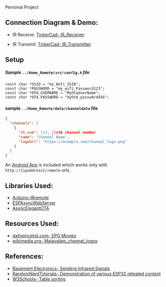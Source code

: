 Personal Project
## Connection Diagram & Demo:
- IR Receive: [TinkerCad- IR_Receiver](https://www.tinkercad.com/things/c8LqrfZuHpZ)

- IR Transmit: [TinkerCad- IR_Transmitter](https://www.tinkercad.com/things/cOmIBrUoD2K)

## Setup 
##### Sample `../Home_Remote/src/config.h` file
```
const char *SSID = "my_WiFi_SSID";
const char *PASSWORD = "my_wifi_Password123";
const char *OTA_USERNAME = "MyOtaUserName";
const char *OTA_PASSWORD = "myOtA_passw0rd456";
```
#### sample `../Home_Remote/data/channeldata` file

```json
{
  "channels": [
    {
      "ch_num": 123, //stb channel number
      "name": "Channel Name",
      "logoUrl": "https://example.com/channel_logo.png"
    }
  ]
}
```

An [Android App](AndroidApp/app/debug/app-debug.apk) is included which works only with `http://{ipaddress}/remote` urls.



## Libraries Used:
- [Arduino-IRremote](https://github.com/Arduino-IRremote/Arduino-IRremote)
- [ESPAsyncWebServer](https://github.com/me-no-dev/ESPAsyncWebServer)
- [AsyncElegantOTA](https://github.com/ayushsharma82/AsyncElegantOTA)

## Resources Used:
- [dailypricelist.com- EPG Movies](https://dailypricelist.com/malayalam-tv-movies-list-today.php)
- [wikimedia.org- Malayalam_channel_logos](https://commons.wikimedia.org/wiki/Category:Malayalam_channel_logos)


## References:
- [Basement Electronics- Sending Infrared Signals](https://youtu.be/2k7lWihdlFY)
- [RandomNerdTutorials- Demonstration of various ESP32 releated content](https://randomnerdtutorials.com/)
- [W3Schools- Table sorting](https://www.w3schools.com/howto/howto_js_sort_table.asp)
